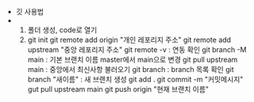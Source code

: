 - 깃 사용법
- 1) 폴더 생성, code로 열기
  2) git init
     git remote add origin "개인 레포리지 주소"
     git remote add upstream "중앙 레포리지 주소"
     git remote -v : 연동 확인
     git branch -M main : 기본 브랜치 이름 master에서 main으로 변경
     git pull upstream main : 중앙에서 최신사항 불러오기
     git branch : branch 목록 확인
     git branch "새이름" : 새 브랜치 생성
     git add .
     git commit -m "커밋메시지"
     gut pull upstream main
     git push origin "현재 브랜치 이름"